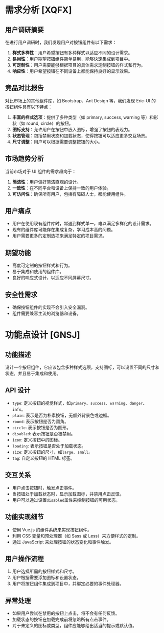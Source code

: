 # 需求分析 [XQFX]

## 用户调研摘要

在进行用户调研时，我们发现用户对按钮组件有以下需求：

1. **样式多样性**：用户希望按钮有多种样式以适应不同的设计需求。
2. **易用性**：用户期望按钮组件简单易用，能够快速集成到项目中。
3. **可定制性**：用户需要能够根据项目的具体需求定制按钮的样式和行为。
4. **响应性**：用户希望按钮在不同设备上都能保持良好的显示效果。

## 竞品对比报告

对比市场上的其他组件库，如 Bootstrap、Ant Design 等，我们发现 Eric-UI 的按钮组件具有以下特点：

1. **丰富的样式选项**：提供了多种类型（如 primary, success, warning 等）和形状（如 round, circle）的按钮。
2. **图标支持**：允许用户在按钮中嵌入图标，增强了按钮的表现力。
3. **状态管理**：包括禁用状态和加载状态，使得按钮可以适应更多交互场景。
4. **尺寸调整**：用户可以根据需要调整按钮的大小。

## 市场趋势分析

当前市场对于 UI 组件的需求趋向于：

1. **简洁性**：用户偏好简洁直观的设计。
2. **一致性**：在不同平台和设备上保持一致的用户体验。
3. **可访问性**：确保所有用户，包括有障碍人士，都能使用组件。

## 用户痛点

- 用户在使用现有组件库时，常遇到样式单一，难以满足多样化的设计需求。
- 现有的组件库可能存在集成复杂，学习成本高的问题。
- 用户需要更多的定制选项来满足特定的项目需求。

## 期望功能

- 高度可定制的按钮样式和行为。
- 易于集成和使用的组件库。
- 良好的响应式设计，以适应不同屏幕尺寸。

## 安全性需求

- 确保按钮组件的实现不会引入安全漏洞。
- 组件需要兼容主流的浏览器和设备。

# 功能点设计 [GNSJ]

## 功能描述

设计一个按钮组件，它应该包含多种样式选项，支持图标，可以设置不同的尺寸和状态，并且易于集成和使用。

## API 设计

- `type`: 定义按钮的视觉样式，如`primary`、`success`、`warning`、`danger`、`info`。
- `plain`: 表示是否为朴素按钮，无额外背景色或边框。
- `round`: 表示按钮是否为圆角。
- `circle`: 表示按钮是否为圆形。
- `disabled`: 表示按钮是否被禁用。
- `icon`: 定义按钮中的图标。
- `loading`: 表示按钮是否处于加载状态。
- `size`: 定义按钮的尺寸，如`large`、`small`。
- `tag`: 自定义按钮的 HTML 标签。

## 交互关系

- 用户点击按钮时，触发点击事件。
- 当按钮处于加载状态时，显示加载图标，并禁用点击反馈。
- 用户可以通过设置`disabled`属性来控制按钮的可用状态。

## 功能实现细节

- 使用 Vue.js 的组件系统来实现按钮组件。
- 利用 CSS 变量和预处理器（如 Sass 或 Less）来方便样式的定制。
- 通过 JavaScript 来处理按钮的状态变化和事件触发。

## 用户操作流程

1. 用户选择所需的按钮样式和尺寸。
2. 用户根据需要添加图标和设置状态。
3. 用户将按钮组件集成到项目中，并绑定必要的事件处理器。

## 异常处理

- 如果用户尝试在禁用的按钮上点击，将不会有任何反馈。
- 加载状态的按钮在加载完成前将忽略所有点击事件。
- 对于未定义的图标或类型，组件应能够给出适当的提示或默认值。
